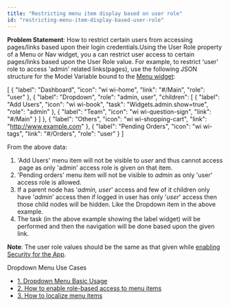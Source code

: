 ```yaml
---
title: "Restricting menu item display based on user role"
id: "restricting-menu-item-display-based-user-role"
---
```


**Problem Statement**: How to restrict certain users from accessing pages/links based upon their login credentials.Using the User Role property of a Menu or Nav widget, you a can restrict user access to certain pages/links based upon the User Role value. For example, to restrict 'user' role to access 'admin' related links(pages), use the following JSON structure for the Model Variable bound to the [Menu widget](/learn/app-development/widgets/navigation/dropdown-menu-use-cases/):

\[
{
"label": "Dashboard",
"icon": "wi wi-home",
"link": "#/Main",
"role": "user"
},
{
"label": "Dropdown",
"role": "admin, user",
"children": \[
{
"label": "Add Users",
"icon": "wi wi-book",
"task": "Widgets.admin.show=true",
"role": "admin"
},
{
"label": "Team",
"icon": "wi wi-question-sign",
"link": "#/Main"
}
\]
},
{
"label": "Others",
"icon": "wi wi-shopping-cart",
"link": "http://www.example.com"
},
{
"label": "Pending Orders",
"icon": "wi wi-tags",
"link": "#/Orders",
"role": "user"
}
\]

From the above data:

1. 'Add Users' menu item will not be visible to _user_ and thus cannot access  page as only 'admin' access role is given on that item.
2. 'Pending orders' menu item will not be visible to _admin_ as only 'user' access role is allowed.
3. If a parent node has '_admin, user_' access and few of it children only have '_admin_' access then if logged in user has only '_user_' access then those child nodes will be hidden. Like the Dropdown item in the above example.
4. The task (in the above example showing the label widget) will be performed and then the navigation will be done based upon the given link.

**Note**: The user role values should be the same as that given while [enabling Security for the App](/learn/app-development/app-security/app-security).

Dropdown Menu Use Cases

- [1\. Dropdown Menu Basic Usage](/learn/app-development/widgets/navigation/dropdown-menu-use-cases/)
- [2\. How to enable role-based access to menu items](#)
- [3\. How to localize menu items](/learn/how-tos/implementing-localization-dropdown-menu/)

